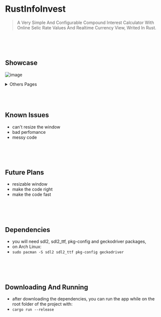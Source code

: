 # **RustInfoInvest**
> A Very Simple And Configurable Compound Interest Calculator With Online Selic Rate Values And Realtime Currency View, Writed In Rust. 

<br/>
<br/>
<br/>

## **Showcase**
![image](https://github.com/user-attachments/assets/aaae884f-cc3a-48bd-9b40-86f1afce2607)
<details> <summary>Others Pages</summary>

  
- Realtime Currency Page
![image](https://github.com/user-attachments/assets/8bbe14fd-a0df-4fc6-bbd5-243cc4d15aa4)


- Investment Wallet Page
![image](https://github.com/user-attachments/assets/d9fe6c98-5797-463f-9de0-a33cf84d7e99)


- Selic Historic Page
![image](https://github.com/user-attachments/assets/d9493d19-8313-4db8-9a49-29ce006a635e)
</details>

<br/>
<br/>
<br/>

## **Known Issues**
- can't resize the window
- bad perfomance
- messy code

<br/>
<br/>
<br/>

## **Future Plans**
- resizable window
- make the code right
- make the code fast

<br/>
<br/>
<br/>

## **Dependencies**
- you will need sdl2, sdl2_ttf, pkg-config and geckodriver packages,
- on Arch Linux: 
- ```sudo pacman -S sdl2 sdl2_ttf pkg-config geckodriver```

<br/>
<br/>
<br/>

## **Downloading And Running**
- after downloading the dependencies, you can run the app while on the root folder of the project with:
- ```cargo run --release```
